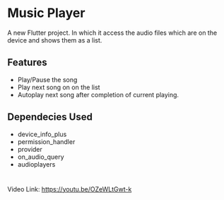 # Music Player

A new Flutter project. In which it access the audio files which are on the device and shows them as a list. 

## Features

- Play/Pause the song
- Play next song on on the list
- Autoplay next song after completion of current playing.

## Dependecies Used

- device_info_plus
- permission_handler
- provider
- on_audio_query
- audioplayers

#

Video Link: https://youtu.be/OZeWLtGwt-k

